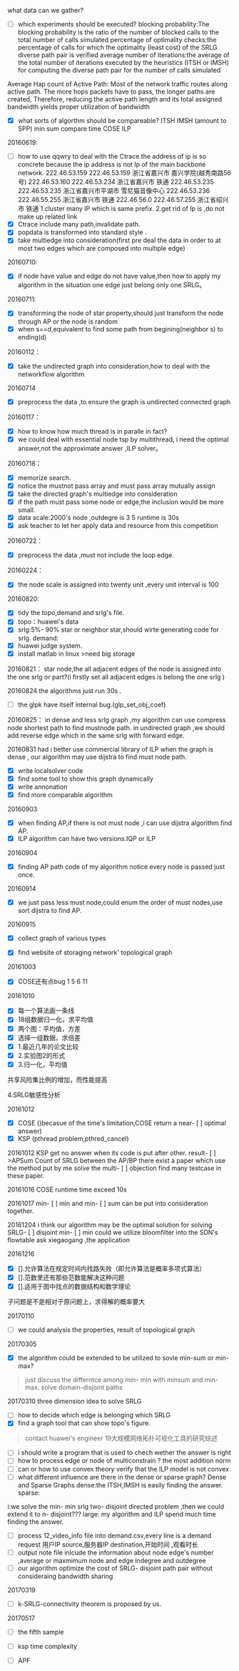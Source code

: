 what data can we gather?
- [ ] which experiments should be executed?
blocking probability:The blocking probability is the ratio of the number of blocked calls to the total number of calls simulated
percentage of optimality checks:the percentage of calls for which the optimality (least cost) of the SRLG diverse path pair is verified
average number of iterations:the average of the total number of iterations executed by the heuristics (ITSH or IMSH) for computing the diverse path pair for the number of calls simulated

Average Hap count of Active Path: Most of the network traffic
routes along active path. The more hops packets have to pass,
the longer paths are created, Therefore, reducing the active
path length and its total assigned bandwidth yields proper
utilization of bandwidth

- [x] what sorts of algorthm should be compareable?
ITSH IMSH (amount to SPP) min sum   compare time
COSE ILP

20160619:
- [ ] how to use qqwry to deal with the Ctrace.the address of ip is so concrete because the ip address is not Ip of the main backbone network.
222.46.53.159   222.46.53.159   浙江省嘉兴市 嘉兴学院(越秀南路56号)
222.46.53.160   222.46.53.234   浙江省嘉兴市 铁通
222.46.53.235   222.46.53.235   浙江省嘉兴市平湖市 雪尼猫音像中心
222.46.53.236   222.46.55.255   浙江省嘉兴市 铁通
222.46.56.0     222.46.57.255   浙江省绍兴市 铁通
1.cluster many IP which is same prefix.
2.get rid of Ip is ,do not make up related link
- [x] Ctrace include many  path,invalidate path.
- [x] popdata is transformed into standard style .
- [x] take multiedge into consideration(first pre deal the data in order to at most two edges which are composed into multiple edge)

20160710:
- [x] if node have value and edge do not have value,then how to apply my algorithm in the situation
one edge just belong only one SRLG。 

20160711:
- [x] transforming the node of star property,should just transform the node through AP or the node is random
- [x] when s==d,equivalent to find some path from  begining(neighbor s) to ending(d)   

20160112：
- [x] take the undirected graph into consideration,how to deal with the networkflow algorithm.

20160714
- [x] preprocess the data ,to ensure the graph is undirected connected graph

20160117：
- [x] how to know how much thread is in paralle in fact?
- [x] we could  deal with essential node tsp by muitithread, i need the optimal answer,not the approximate answer ,ILP solver。

20160718：
- [x] memorize search.
- [x] notice the mustnot pass array and must pass array mutually assign
- [x] take the directed graph's multiedge into consideration
- [x] if the path must pass some node or edge,the inclusion would be more small.
- [x] data scale:2000's node ,outdegre is 3 5 runtime is 30s
- [x] ask teacher to let her apply data and resource from this competition

20160722：
- [x] preprocess the data ,must not include the loop edge.

20160224：
- [x] the node scale is assigned into twenty unit ,every unit interval is 100

20160820:
- [x] tidy the topo,demand and srlg's file.
- [x] topo：huawei's data
- [x] srlg:5%- 90% star or neighbor star,should wirte generating code for srlg.
demand:
- [x] huawei judge system.
- [x] install matlab in linux >need big storage 

20160821：
star node,the all adjacent edges of the node is assigned into the one srlg or part?(i firstly set all adjacent edges is belong the one srlg )

20160824
the algorithms just run 30s .
- [ ] the glpk have itself internal bug.(glp_set_obj_coef)

20160825：
in dense and less srlg graph  ,my algorithm can use compress node shortest path to find mustnode path.
in undirected graph ,we should add reverse edge which in the same srlg with forward edge.


20160831
had i better use commercial library of ILP
when the graph is dense , our algorithm may use dijstra to find must node path.
- [x] write localsolver code
- [x] find some tool to show this graph dynamically
- [x] write annonation 
- [x] find more comparable algorithm 

20160903
- [x] when finding AP,if there is not must node ,i can use dijstra algorithm find AP.
- [x] ILP algorithm can have two versions.IQP or ILP

20160904
- [x] finding AP path code of my algorithm notice every node is passed just once.


20160914
- [x] we just pass less must node,could enum the order of must nodes,use sort dijstra to find AP.

20160915
- [x] collect graph of various types 
- [x] find website of storaging network' topological graph

 
 
20161003
- [x] COSE还有点bug  1 5 6 11

20161010
- [x] 每一个算法画一条线
- [x] 18组数据归一化，求平均值
- [x] 两个图：平均值，方差
- [x] 选择一组数据，求倍差
- [x] 1.最近几年的论文比较
- [x] 2.实验图2的形式
- [x] 3.归一化，平均值

共享风险集比例的增加，而性能提高

4.SRLG敏感性分析

20161012
- [x] COSE ()becasue of the time's limitation,COSE return a near- [ ] optimal answer) 
- [x] KSP (pthread problem,pthred_cancel)

20161012
KSP get no answer when its code is put after other.
result- [ ] >APSum
Count of SRLG between the AP/BP
there exist a paper which use the method put by me solve the multi- [ ] objection
find many testcase in these paper.

20161016
COSE runtime time exceed 10s

20161017
min- [ ] min and min- [ ] sum can be put into consideration together.

20161204
i think our algorithm may be the optimal solution for solving SRLG- [ ] disjoint min- [ ] min
could we utilize bloomfilter into the SDN's flowtable 
ask xiegaogang ,the application

20161216
- [x]  [].允许算法在规定时间内找路失败（即允许算法是概率多项式算法）
- [x]  [].范数里还有那些范数能解决这种问题
- [x]  [].适用于图中找点的数据结构和数学理论
 
子问题是不是相对于原问题上，求得解的概率要大

20170110
- [ ]  we could analysis the properties, result of topological graph

20170305
- [x]  the algorithm could be extended to be utilized to sovle min-sum or min-max?
> just discuss the differntce among min- min with minsum and min-max.
solve domain-disjoint paths


20170310
three dimension idea to solve SRLG
- [ ] how to decide which edge is belonging which SRLG
- [x] find a graph tool that can show topo's figure.
> contact huawei's engineer
>19大规模网络拓扑可视化工具的研究综述
- [ ] i should write a program that is used to chech wether the answer is right
- [ ] how to process edge or node of multiconstrain ? the most addition norm
- [ ] can or how to use convex theory verify that the ILP model is not convex
- [ ] what different influence are there in the dense or sparse graph?
Dense and Sparse Graphs
dense:the ITSH,IMSH is easily finding the answer.
sparse:

i:we solve the min- min srlg two- disjoint directed problem ,then we could extend it to n- disjoint???
large: my algorithm and ILP spend much time finding the answer.
- [ ] process 12_video_info file into demand.csv,every line is a demand request
用户IP source,服务器IP destination,开始时间 ,观看时长
- [ ] output note file inlcude the information about node edge's number ,average or maxmimum node and edge indegree and outdegree
- [ ] our algorithm optimize the cost of SRLG- disjoint path pair without consideraing bandwidth sharing

20170319
- [ ] k-SRLG-connectivity theorem is proposed by us. 


20170517
- [ ] the fifth sample 

- [ ] ksp time complexity
- [ ] APF